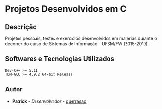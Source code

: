 # Projetos Desenvolvidos em C

## Descrição

Projetos pessoais, testes e exercícios desenvolvidos em matérias durante o decorrer do curso de Sistemas de Informação - UFSM/FW (2015-2019).


## Softwares e Tecnologias Utilizados

```
Dev-C++ >= 5.11
TDM-GCC >= 4.9.2 64-bit Release
```

## Autor

* **Patrick** - *Desenvolvedor* - [guerrasao](https://github.com/guerrasao)